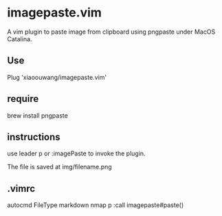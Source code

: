 # imagepaste.vim

A vim plugin to paste image from clipboard using pngpaste under MacOS Catalina.

## Use

Plug 'xiaoouwang/imagepaste.vim'

## require

brew install pngpaste

## instructions

use leader p or :imagePaste to invoke the plugin. 

The file is saved at img/filename.png

## .vimrc

autocmd FileType markdown nmap <buffer><silent> <leader>p :call imagepaste#paste()<CR>


